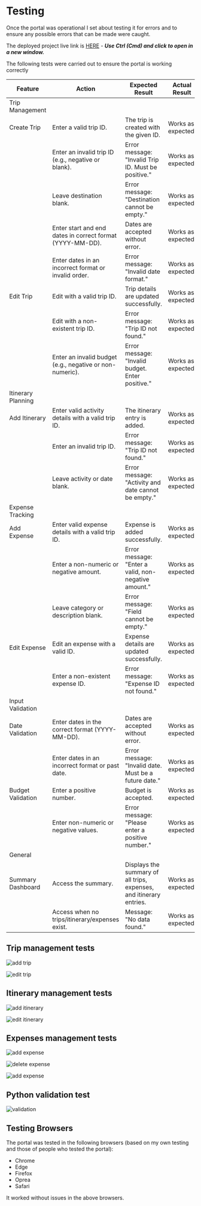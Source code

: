 # Testing

Once the portal was operational I set about testing it for errors and to ensure any possible errors that can be made were caught.

The deployed project live link is [HERE](https://travellingplanner-f3f27e55bd6d.herokuapp.com/) - ***Use Ctrl (Cmd) and click to open in a new window.*** 


The following tests were carried out to ensure the portal is working correctly

| Feature            | Action                                                    | Expected Result                                                     | Actual Result      |
| ------------------ | --------------------------------------------------------- | ------------------------------------------------------------------- | ------------------ |
| Trip Management    |                                                           |                                                                     |                    |
| Create Trip        | Enter a valid trip ID.                                    | The trip is created with the given ID.                              | Works as expected. |
|                    | Enter an invalid trip ID (e.g., negative or blank).       | Error message: "Invalid Trip ID. Must be positive."                 | Works as expected. |
|                    | Leave destination blank.                                  | Error message: "Destination cannot be empty."                       | Works as expected. |
|                    | Enter start and end dates in correct format (YYYY-MM-DD). | Dates are accepted without error.                                   | Works as expected. |
|                    | Enter dates in an incorrect format or invalid order.      | Error message: "Invalid date format."                               | Works as expected. |
| Edit Trip          | Edit with a valid trip ID.                                | Trip details are updated successfully.                              | Works as expected. |
|                    | Edit with a non-existent trip ID.                         | Error message: "Trip ID not found."                                 | Works as expected. |
|                    | Enter an invalid budget (e.g., negative or non-numeric).  | Error message: "Invalid budget. Enter positive."                    | Works as expected. |
| Itinerary Planning |                                                           |                                                                     |                    |
| Add Itinerary      | Enter valid activity details with a valid trip ID.        | The itinerary entry is added.                                       | Works as expected. |
|                    | Enter an invalid trip ID.                                 | Error message: "Trip ID not found."                                 | Works as expected. |
|                    | Leave activity or date blank.                             | Error message: "Activity and date cannot be empty."                 | Works as expected. |
| Expense Tracking   |                                                           |                                                                     |                    |
| Add Expense        | Enter valid expense details with a valid trip ID.         | Expense is added successfully.                                      | Works as expected. |
|                    | Enter a non-numeric or negative amount.                   | Error message: "Enter a valid, non-negative amount."                | Works as expected. |
|                    | Leave category or description blank.                      | Error message: "Field cannot be empty."                             | Works as expected. |
| Edit Expense       | Edit an expense with a valid ID.                          | Expense details are updated successfully.                           | Works as expected. |
|                    | Enter a non-existent expense ID.                          | Error message: "Expense ID not found."                              | Works as expected. |
| Input Validation   |                                                           |                                                                     |                    |
| Date Validation    | Enter dates in the correct format (YYYY-MM-DD).           | Dates are accepted without error.                                   | Works as expected. |
|                    | Enter dates in an incorrect format or past date.          | Error message: "Invalid date. Must be a future date."               | Works as expected. |
| Budget Validation  | Enter a positive number.                                  | Budget is accepted.                                                 | Works as expected. |
|                    | Enter non-numeric or negative values.                     | Error message: "Please enter a positive number."                    | Works as expected. |
| General            |                                                           |                                                                     |                    |
| Summary Dashboard  | Access the summary.                                       | Displays the summary of all trips, expenses, and itinerary entries. | Works as expected. |
|                    | Access when no trips/itinerary/expenses exist.            | Message: "No data found."                                           | Works as expected. |

## Trip management tests

![add trip](assets/images/add-trip-errors.png)

![edit trip](assets/images/edit-trip-errors.png)

## Itinerary management tests

![add itinerary](assets/images/add-itinerary-errors.png)

![edit itinerary](assets/images/edit-itinerary-errors.png)

## Expenses management tests

![add expense](assets/images/add-expense-errors.png)

![delete expense](assets/images/delete-expense-error.png)

![add expense](assets/images/add-expense-budget.png)

## Python validation test

![validation](assets/images/validation.png)

## Testing Browsers
The portal was tested in the following browsers (based on my own testing and those of people who tested the portal):

- Chrome
- Edge
- Firefox
- Oprea
- Safari

It worked without issues in the above browsers.